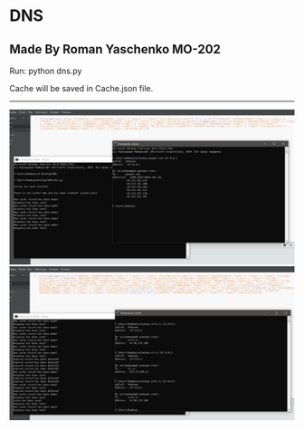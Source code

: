 # DNS
## Made By Roman Yaschenko MO-202

Run: python dns.py

Cache will be saved in Cache.json file.

___
![Image alt](https://github.com/rq-dev/DNS/blob/master/shot%20(1).png)
![Image alt](https://github.com/rq-dev/DNS/blob/master/shot%20(2).png)
